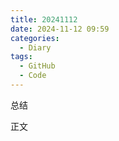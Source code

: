 ```yaml
---
title: 20241112
date: 2024-11-12 09:59
categories:
  - Diary
tags:
  - GitHub
  - Code
---
```


总结

<!--more-->

正文
